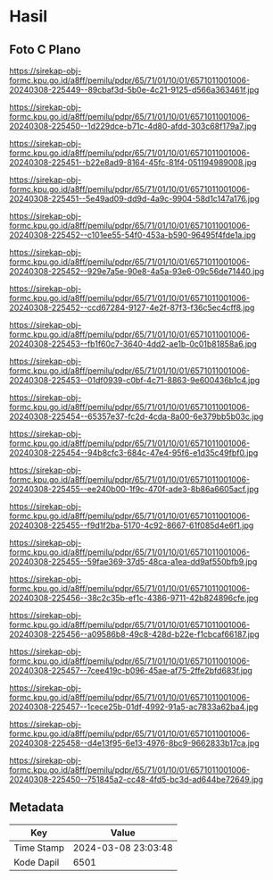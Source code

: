# Hasil

## Foto C Plano

https://sirekap-obj-formc.kpu.go.id/a8ff/pemilu/pdpr/65/71/01/10/01/6571011001006-20240308-225449--89cbaf3d-5b0e-4c21-9125-d566a363461f.jpg

https://sirekap-obj-formc.kpu.go.id/a8ff/pemilu/pdpr/65/71/01/10/01/6571011001006-20240308-225450--1d229dce-b71c-4d80-afdd-303c68f179a7.jpg

https://sirekap-obj-formc.kpu.go.id/a8ff/pemilu/pdpr/65/71/01/10/01/6571011001006-20240308-225451--b22e8ad9-8164-45fc-81f4-051194989008.jpg

https://sirekap-obj-formc.kpu.go.id/a8ff/pemilu/pdpr/65/71/01/10/01/6571011001006-20240308-225451--5e49ad09-dd9d-4a9c-9904-58d1c147a176.jpg

https://sirekap-obj-formc.kpu.go.id/a8ff/pemilu/pdpr/65/71/01/10/01/6571011001006-20240308-225452--c101ee55-54f0-453a-b590-96495f4fde1a.jpg

https://sirekap-obj-formc.kpu.go.id/a8ff/pemilu/pdpr/65/71/01/10/01/6571011001006-20240308-225452--929e7a5e-90e8-4a5a-93e6-09c56de71440.jpg

https://sirekap-obj-formc.kpu.go.id/a8ff/pemilu/pdpr/65/71/01/10/01/6571011001006-20240308-225452--ccd67284-9127-4e2f-87f3-f36c5ec4cff8.jpg

https://sirekap-obj-formc.kpu.go.id/a8ff/pemilu/pdpr/65/71/01/10/01/6571011001006-20240308-225453--fb1f60c7-3640-4dd2-ae1b-0c01b81858a6.jpg

https://sirekap-obj-formc.kpu.go.id/a8ff/pemilu/pdpr/65/71/01/10/01/6571011001006-20240308-225453--01df0939-c0bf-4c71-8863-9e600436b1c4.jpg

https://sirekap-obj-formc.kpu.go.id/a8ff/pemilu/pdpr/65/71/01/10/01/6571011001006-20240308-225454--65357e37-fc2d-4cda-8a00-6e379bb5b03c.jpg

https://sirekap-obj-formc.kpu.go.id/a8ff/pemilu/pdpr/65/71/01/10/01/6571011001006-20240308-225454--94b8cfc3-684c-47e4-95f6-e1d35c49fbf0.jpg

https://sirekap-obj-formc.kpu.go.id/a8ff/pemilu/pdpr/65/71/01/10/01/6571011001006-20240308-225455--ee240b00-1f9c-470f-ade3-8b86a6605acf.jpg

https://sirekap-obj-formc.kpu.go.id/a8ff/pemilu/pdpr/65/71/01/10/01/6571011001006-20240308-225455--f9d1f2ba-5170-4c92-8667-61f085d4e6f1.jpg

https://sirekap-obj-formc.kpu.go.id/a8ff/pemilu/pdpr/65/71/01/10/01/6571011001006-20240308-225455--59fae369-37d5-48ca-a1ea-dd9af550bfb9.jpg

https://sirekap-obj-formc.kpu.go.id/a8ff/pemilu/pdpr/65/71/01/10/01/6571011001006-20240308-225456--38c2c35b-ef1c-4386-9711-42b824896cfe.jpg

https://sirekap-obj-formc.kpu.go.id/a8ff/pemilu/pdpr/65/71/01/10/01/6571011001006-20240308-225456--a09586b8-49c8-428d-b22e-f1cbcaf66187.jpg

https://sirekap-obj-formc.kpu.go.id/a8ff/pemilu/pdpr/65/71/01/10/01/6571011001006-20240308-225457--7cee419c-b096-45ae-af75-2ffe2bfd683f.jpg

https://sirekap-obj-formc.kpu.go.id/a8ff/pemilu/pdpr/65/71/01/10/01/6571011001006-20240308-225457--1cece25b-01df-4992-91a5-ac7833a62ba4.jpg

https://sirekap-obj-formc.kpu.go.id/a8ff/pemilu/pdpr/65/71/01/10/01/6571011001006-20240308-225458--d4e13f95-6e13-4976-8bc9-9662833b17ca.jpg

https://sirekap-obj-formc.kpu.go.id/a8ff/pemilu/pdpr/65/71/01/10/01/6571011001006-20240308-225450--751845a2-cc48-4fd5-bc3d-ad644be72649.jpg


## Metadata

| Key        | Value               |
| ---------- | ------------------- |
| Time Stamp | 2024-03-08 23:03:48 |
| Kode Dapil | 6501                |



